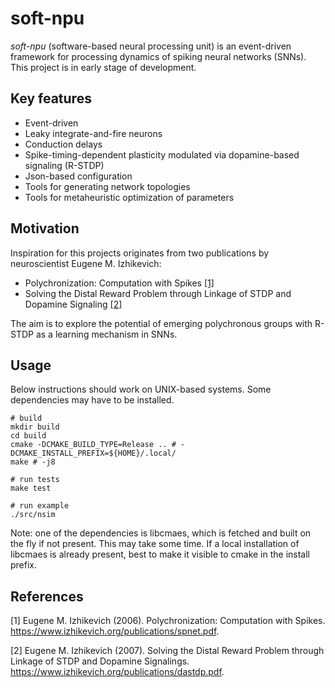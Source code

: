 # soft-npu
*soft-npu* (software-based neural processing unit) is an event-driven framework for processing dynamics of spiking neural networks (SNNs).
This project is in early stage of development.

## Key features

* Event-driven
* Leaky integrate-and-fire neurons
* Conduction delays
* Spike-timing-dependent plasticity modulated via dopamine-based signaling (R-STDP)
* Json-based configuration
* Tools for generating network topologies
* Tools for metaheuristic optimization of parameters

## Motivation
Inspiration for this projects originates from two publications by neuroscientist Eugene M. Izhikevich:
* Polychronization: Computation with Spikes [[1]](#1)
* Solving the Distal Reward Problem through Linkage of STDP and Dopamine Signaling [[2]](#2)

The aim is to explore the potential of emerging polychronous groups with R-STDP as a learning mechanism in SNNs.

## Usage
Below instructions should work on UNIX-based systems. Some dependencies may have to be installed.

```
# build
mkdir build
cd build
cmake -DCMAKE_BUILD_TYPE=Release .. # -DCMAKE_INSTALL_PREFIX=${HOME}/.local/
make # -j8

# run tests
make test

# run example
./src/nsim
```
Note: one of the dependencies is libcmaes, which is fetched and built on the fly if not present. This may take some time. If a local installation of libcmaes is already present, best to make it visible to cmake in the install prefix.

## References
<a id="1">[1]</a> 
Eugene M. Izhikevich (2006). Polychronization: Computation with Spikes. https://www.izhikevich.org/publications/spnet.pdf.

<a id="2">[2]</a> 
Eugene M. Izhikevich (2007). Solving the Distal Reward Problem through Linkage of STDP and Dopamine Signalings. https://www.izhikevich.org/publications/dastdp.pdf.
